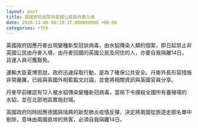```yaml
---
layout: post
title: 英國即日起禁非英國公民由丹麥入境
date: 2020-11-08 00:19:37.000000000 +08:00
categories: rthk
---
```


英國政府因應丹麥出現變種新型冠狀病毒，由水貂傳染人類的個案，即日起禁止非英國公民由丹麥入境，由丹麥回國的英國公民及同住的人，亦要自我隔離14日，貨運人員可獲豁免。

運輸大臣夏博思說，政府迅速採取行動，是為了確保公共安全。丹麥外長形容措施非常嚴厲，已經與英國外相藍韜文討論，並會將相關資訊與英國官員分享。

丹麥早前確認有12人被水貂傳染變種新冠病毒，當局下令撲殺全國所有養殖場的水貂，並在北部地區實施封城。

英國政府同時因應德國與瑞典的新型肺炎疫情反彈，決定將兩國從旅遊走廊名單中剔除，意味由兩國抵埗的旅客，必須自我隔離14日。
